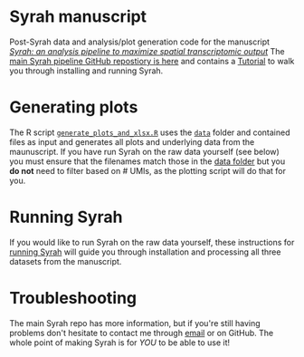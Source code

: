 # Syrah manuscript
Post-Syrah data and analysis/plot generation code for the manuscript [*Syrah: an analysis pipeline to maximize spatial transcriptomic output*](URLRULRUL)
The [main Syrah pipeline GitHub repostiory is here](https://github.com/0x644be25/Syrah) and contains a [Tutorial](https://github.com/0x644BE25/Syrah/blob/main/Syrah_tutorial.md) to walk you through installing and running Syrah.

# Generating plots
The R script [`generate_plots_and_xlsx.R`]() uses the [`data`](https://github.com/0x644BE25/Syrah_manuscript/tree/main/data) folder and contained files as input and generates all plots and underlying data from the maunuscript. If you have run Syrah on the raw data yourself (see below) you must ensure that the filenames match those in the [data folder](https://github.com/0x644BE25/Syrah_manuscript/tree/main/data) but you **do not** need to filter based on # UMIs, as the plotting script will do that for you.

# Running Syrah
If you would like to run Syrah on the raw data yourself, these instructions for [running Syrah](https://github.com/0x644BE25/Syrah_manuscript/blob/main/running_Syrah.md) will guide you through installation and processing all three datasets from the manuscript.

# Troubleshooting
The main Syrah repo has more information, but if you're still having problems don't hesitate to contact me through [email](cbrewster@stowers.org) or on GitHub. The whole point of making Syrah is for *YOU* to be able to use it!
